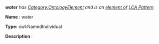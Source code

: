 ___water__ 
 has
 [Category:OntologyElement](../../Category/OntologyElement "Category:OntologyElement") 
 and is an
 [element of](../../Property/ElementOf "Property:ElementOf") 
[LCA Pattern](../../Submissions/LCA_Pattern "Submissions:LCA Pattern")_




  







__Name__ 
 : water
 



__Type:__ 
 owl:NamedIndividual
 



__Description__ 
 :